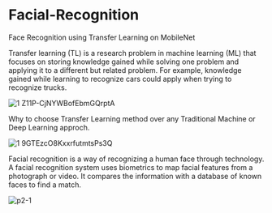 # Facial-Recognition
Face Recognition using Transfer Learning on MobileNet

Transfer learning (TL) is a research problem in machine learning (ML) that focuses on storing knowledge gained while solving one problem and applying it to a different but related problem. For example, knowledge gained while learning to recognize cars could apply when trying to recognize trucks.

![1 Z11P-CjNYWBofEbmGQrptA](https://user-images.githubusercontent.com/61601588/82783825-ea2a5e80-9e7c-11ea-83aa-c77d964c1041.png)

Why to choose Transfer Learning method over any Traditional Machine or Deep Learning approch.

![1 9GTEzcO8KxxrfutmtsPs3Q](https://user-images.githubusercontent.com/61601588/82805142-22439880-9ea1-11ea-857e-917ce32776c4.png)

Facial recognition is a way of recognizing a human face through technology. A facial recognition system uses biometrics to map facial features from a photograph or video. It compares the information with a database of known faces to find a match.

![p2-1](https://user-images.githubusercontent.com/61601588/82805783-363bca00-9ea2-11ea-9cac-c02c8195d58c.jpg)
